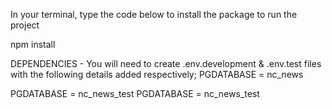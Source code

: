 
In your terminal, type the code below to install the package to run the project

npm install

DEPENDENCIES -
You will need to create  .env.development & .env.test files
with the following details added respectively;
PGDATABASE = nc_news

PGDATABASE = nc_news_test
PGDATABASE = nc_news_test

